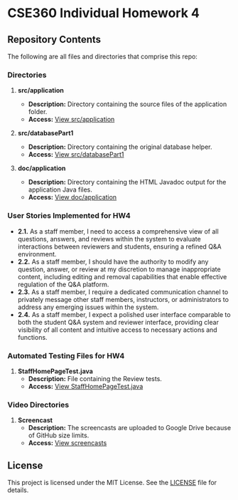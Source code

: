 # CSE360 Individual Homework 4

## Repository Contents

The following are all files and directories that comprise this repo:

### Directories

1. **src/application**
   - **Description:** Directory containing the source files of the application folder.
   - **Access:** [View src/application](https://github.com/prodbrandon/CSE360HW4/tree/main/src/application)

2. **src/databasePart1**
   - **Description:** Directory containing the original database helper.
   - **Access:** [View src/databasePart1](https://github.com/prodbrandon/CSE360HW4/tree/main/src/databasePart1)

3. **doc/application**
    - **Description:** Directory containing the HTML Javadoc output for the application Java files.
    - **Access:** [View doc/application](https://github.com/prodbrandon/CSE360HW4/tree/main/doc/application)

### User Stories Implemented for HW4

   - **2.1.** As a staff member, I need to access a comprehensive view of all questions, answers, and reviews within the system to evaluate interactions between reviewers and students, ensuring a refined Q&A environment.
   - **2.2.** As a staff member, I should have the authority to modify any question, answer, or review at my discretion to manage inappropriate content, including editing and removal capabilities that enable effective regulation of the Q&A platform.
   - **2.3.** As a staff member, I require a dedicated communication channel to privately message other staff members, instructors, or administrators to address any emerging issues within the system.
   - **2.4.** As a staff member, I expect a polished user interface comparable to both the student Q&A system and reviewer interface, providing clear visibility of all content and intuitive access to necessary actions and functions.


### Automated Testing Files for HW4

1. **StaffHomePageTest.java**
    - **Description:** File containing the Review tests.
    - **Access:** [View StaffHomePageTest.java](https://github.com/prodbrandon/CSE360HW4/tree/main/src/application/StaffHomePageTest.java)


### Video Directories

1. **Screencast**
   - **Description:** The screencasts are uploaded to Google Drive because of GitHub size limits. 
   - **Access:** [View screencasts](https://drive.google.com/drive/folders/1a9mD5kFiZmX8Dr01I9oCEeT6Jt4J-8PD?usp=drive_link)


## License

This project is licensed under the MIT License. See the [LICENSE](LICENSE) file for details.

